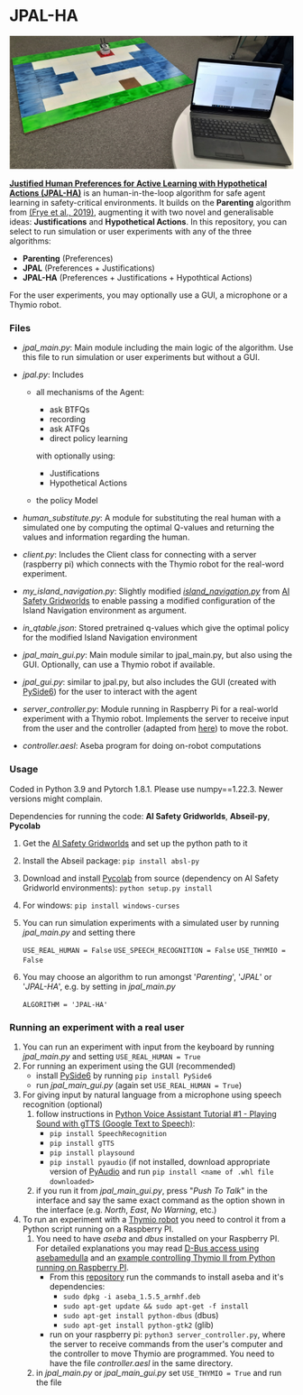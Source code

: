# JPAL-HA

![](images/thymio.PNG "Thymio")

[**Justified Human Preferences for Active Learning with Hypothetical Actions (JPAL-HA)**](https://eprints.soton.ac.uk/454808/) is an human-in-the-loop algorithm for safe agent learning in safety-critical environments. It builds on the **Parenting** algorithm from [(Frye et al., 2019)](https://arxiv.org/pdf/1902.06766.pdf), augmenting it with two novel and generalisable ideas: **Justifications** and **Hypothetical Actions**. In this repository, you can select to run simulation or user experiments with any of the three algorithms:

- **Parenting** (Preferences)
- **JPAL** (Preferences + Justifications)
- **JPAL-HA** (Preferences + Justifications + Hypothtical Actions)

For the user experiments, you may optionally use a GUI, a microphone or a Thymio robot.

### Files

- _jpal_main.py_: Main module including the main logic of the algorithm. Use this file to run simulation or user experiments but without a GUI.

- _jpal.py_: Includes
  - all mechanisms of the Agent:
    - ask BTFQs
    - recording
    - ask ATFQs
    - direct policy learning

    with optionally using:
    - Justifications 
    - Hypothetical Actions
    
  - the policy Model
  
- _human_substitute.py_: A module for substituting the real human with a simulated one by computing the optimal Q-values and returning the values and information regarding the human.

- _client.py_: Includes the Client class for connecting with a server (raspberry pi) which connects with the Thymio robot for the real-word experiment.

- _my_island_navigation.py_: Slightly modified [_island_navigation.py_](https://github.com/deepmind/ai-safety-gridworlds/blob/master/ai_safety_gridworlds/environments/island_navigation.py) from [AI Safety Gridworlds](https://github.com/deepmind/ai-safety-gridworlds) to enable passing a modified configuration of the Island Navigation environment as argument.

- _in_qtable.json_: Stored pretrained q-values which give the optimal policy for the modified Island Navigation environment

- _jpal_main_gui.py_: Main module similar to jpal_main.py, but also using the GUI. Optionally, can use a Thymio robot if available.

- _jpal_gui.py_: similar to jpal.py, but also includes the GUI (created with  [PySide6](https://pypi.org/project/PySide6/)) for the user to interact with the agent

- _server_controller.py_: Module running in Raspberry Pi for a real-world experiment with a Thymio robot. Implements the server to receive input from the user and the controller (adapted from [here](https://github.com/lebalz/thympi/blob/master/example/thympi.py)) to move the robot.

- _controller.aesl_: Aseba program for doing on-robot computations

### Usage
Coded in Python 3.9 and Pytorch 1.8.1. Please use numpy==1.22.3. Newer versions might complain.

Dependencies for running the code: **AI Safety Gridworlds**, **Abseil-py**, **Pycolab**

1. Get the [AI Safety Gridworlds](https://github.com/deepmind/ai-safety-gridworlds) and set up the python path to it
2. Install the Abseil package: `pip install absl-py`
3. Download and install [Pycolab](https://github.com/deepmind/pycolab) from source (dependency on AI Safety Gridworld environments): `python setup.py install`
4. For windows: `pip install windows-curses`
5. You can run simulation experiments with a simulated user by running _jpal_main.py_ and setting there

   `USE_REAL_HUMAN = False`
   `USE_SPEECH_RECOGNITION = False`
   `USE_THYMIO = False`

6. You may choose an algorithm to run amongst '_Parenting_', '_JPAL_' or '_JPAL-HA_', e.g. by setting in  _jpal_main.py_

   `ALGORITHM = 'JPAL-HA'`

### Running an experiment with a real user
1. You can run an experiment with input from the keyboard by running _jpal_main.py_ and setting
`USE_REAL_HUMAN = True`
2. For running an experiment using the GUI (recommended)
    - install [PySide6](https://pypi.org/project/PySide6/) by running `pip install PySide6`
    - run _jpal_main_gui.py_ (again set `USE_REAL_HUMAN = True`)
3. For giving input by natural language from a microphone using speech recognition (optional)
    1. follow instructions in [Python Voice Assistant Tutorial #1 - Playing Sound with gTTS (Google Text to Speech)](https://www.youtube.com/watch?v=-AzGZ_CHzJk&t=327s):
       - `pip install SpeechRecognition`
       - `pip install gTTS`
       - `pip install playsound`
       - `pip install pyaudio` (if not installed, download appropriate version of [PyAudio](https://www.lfd.uci.edu/~gohlke/pythonlibs/#pyaudio) and run `pip install <name of .whl file downloaded>`
    2. if you run it from _jpal_main_gui.py_, press "_Push To Talk_" in the interface and say the same exact command as the option shown in the interface (e.g. _North_, _East_, _No Warning_, etc.)
4. To run an experiment with a [Thymio robot](https://www.thymio.org/) you need to control it from a Python script running on a Raspberry PI.
    1. You need to have _aseba_ and _dbus_ installed on your Raspberry PI. For detailed explanations you may read [D-Bus access using asebamedulla](http://aseba.wikidot.com/en:asebamedulla) and an [example controlling Thymio II from Python running on Raspberry PI](http://aseba.wikidot.com/en:thymioraspyexample).
        - From this [repository](https://github.com/lebalz/thympi) run the commands to install aseba and it's dependencies:
           - `sudo dpkg -i aseba_1.5.5_armhf.deb`
           - `sudo apt-get update && sudo apt-get -f install`
           - `sudo apt-get install python-dbus` (dbus)
           - `sudo apt-get install python-gtk2` (glib)
        - run on your raspberry pi: `python3 server_controller.py`, where the server to receive commands from the user's computer and the controller to move Thymio are programmed. You need to have the file _controller.aesl_ in the same directory.
    2. in _jpal_main.py_ or _jpal_main_gui.py_ set `USE_THYMIO = True` and run the file
 
        




